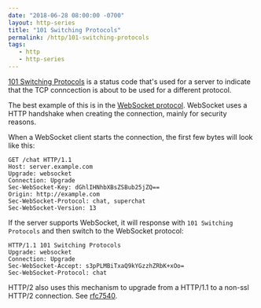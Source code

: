```yaml
---
date: "2018-06-28 08:00:00 -0700"
layout: http-series
title: "101 Switching Protocols"
permalink: /http/101-switching-protocols
tags:
   - http
   - http-series
---
```


[101 Switching Protocols][1] is a status code that's used for a server to
indicate that the TCP conncection is about to be used for a different
protocol.

The best example of this is in the [WebSocket protocol][2]. WebSocket uses
a HTTP handshake when creating the connection, mainly for security reasons.

When a WebSocket client starts the connection, the first few bytes will
look like this:

```http
GET /chat HTTP/1.1
Host: server.example.com
Upgrade: websocket
Connection: Upgrade
Sec-WebSocket-Key: dGhlIHNhbXBsZSBub25jZQ==
Origin: http://example.com
Sec-WebSocket-Protocol: chat, superchat
Sec-WebSocket-Version: 13
```

If the server supports WebSocket, it will response with
`101 Switching Protocols` and then switch to the WebSocket protocol:

```http
HTTP/1.1 101 Switching Protocols
Upgrade: websocket
Connection: Upgrade
Sec-WebSocket-Accept: s3pPLMBiTxaQ9kYGzzhZRbK+xOo=
Sec-WebSocket-Protocol: chat
```

HTTP/2 also uses this mechanism to upgrade from a HTTP/1.1 to a non-ssl
HTTP/2 connection. See [rfc7540][3].

[1]: https://tools.ietf.org/html/rfc7231#section-6.2.2
[2]: https://tools.ietf.org/html/rfc6455#section-1.2
[3]: https://tools.ietf.org/html/rfc7540#section-3.2
